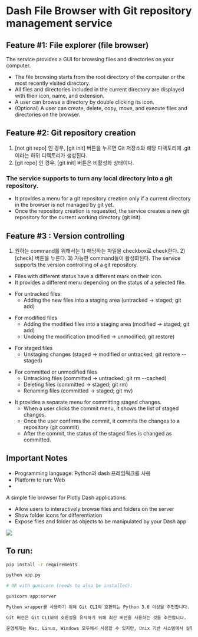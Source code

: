 

# Dash File Browser with Git repository management service

## Feature #1: File explorer (file browser)
The service provides a GUI for browsing files and directories on your computer. 
-   The file browsing starts from the root directory of the computer or the most recently visited 
directory.
- All files and directories included in the current directory are displayed with their icon, name, 
and extension.
-   A user can browse a directory by double clicking its icon.
- (Optional) A user can create, delete, copy, move, and execute files and directories on the 
browser.

## Feature #2: Git repository creation
1. [not git repo] 인 경우, [git init] 버튼을 누르면 Git 저장소와 해당 디렉토리에 .git이라는 하위 디렉토리가 생성된다.
2. [git repo] 인 경우, [git init] 버튼은 비활성화 상태이다.
### The service supports to turn any local directory into a git repository.
-   It provides a menu for a git repository creation only if a current directory in the browser is 
not managed by git yet.
-   Once the repository creation is requested, the service creates a new git repository for the 
current working directory (git init).

## Feature #3 : Version controlling
1. 원하는 command를 위해서는 1) 해당하는 파일을 checkbox로 check한다. 2) [check] 버튼을 누른다. 3) 가능한 command들이 활성화된다.
The service supports the version controlling of a git repository. 
-   Files with different status have a different mark on their icon.
-   It provides a different menu depending on the status of a selected file. 
*   For untracked files:
    *   Adding the new files into a staging area (untracked -> staged; git add)
+   For modified files
    +   Adding the modified files into a staging area (modified -> staged; git add)
    +   Undoing the modification (modified -> unmodified; git restore)
-   For staged files
    -   Unstaging changes (staged -> modified or untracked; git restore --staged)
*   For committed or unmodified files
    *   Untracking files (committed -> untracked; git rm --cached)
    *   Deleting files (committed -> staged; git rm)
    *   Renaming files (committed -> staged; git mv)
-   It provides a separate menu for committing staged changes. 
    *   When a user clicks the commit menu, it shows the list of staged changes.
    *   Once the user confirms the commit, it commits the changes to a repository (git commit)
    *   After the commit, the status of the staged files is changed as committed.

## Important Notes
- Programming language: Python과 dash 프레임워크를 사용
- Platform to run: Web
- 

A simple file browser for Plotly Dash applications.
- Allow users to interactively browse files and folders on the server
- Show folder icons for differentiation
- Expose files and folder as objects to be manipulated by your Dash app

![](dash_file_browser.gif)


## To run: 

```bash
pip install -r requirements

python app.py

# OR with gunicorn (needs to also be installed):

gunicorn app:server

Python wrapper를 사용하기 위해 Git CLI와 호환되는 Python 3.6 이상을 추천합니다.

Git 버전은 Git CLI와의 호환성을 유지하기 위해 최신 버전을 사용하는 것을 추천합니다.

운영체제는 Mac, Linux, Windows 모두에서 사용할 수 있지만, Unix 기반 시스템에서 실행할 때 가장 잘 작동합니다. 
```
